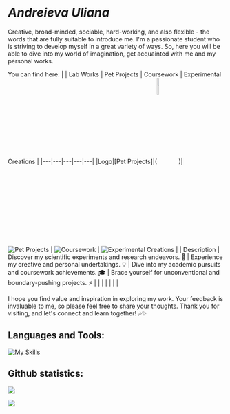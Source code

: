 # _Andreieva Uliana_

Creative, broad-minded, sociable, hard-working, and also flexible - the words that are fully suitable to introduce me. I'm a passionate student who is striving to develop myself in a great variety of ways. So, here you will be able to dive into my world of imagination, get acquainted with me and my personal works.

You can find here:
|  | Lab Works | Pet Projects | Coursework | Experimental Creations |
|---|---|---|---|---|
|Logo|[Pet Projects]|(<a href="https://developer.apple.com/xcode/swiftui/"><img src="https://img.icons8.com/?size=512&id=24465&format=png" align="center" width="10%"></a>)| ![Pet Projects](pet_projects_image.jpg) | ![Coursework](coursework_image.jpg) | ![Experimental Creations](experimental_creations_image.jpg) |
| Description | Discover my scientific experiments and research endeavors. 🔬 | Experience my creative and personal undertakings. 💡 | Dive into my academic pursuits and coursework achievements. 🎓 | Brace yourself for unconventional and boundary-pushing projects. ⚡️ |
|   |   |   |   |   |

I hope you find value and inspiration in exploring my work. Your feedback is invaluable to me, so please feel free to share your thoughts. Thank you for visiting, and let's connect and learn together! 🎶✨
## Languages and Tools:
[![My Skills](https://skillicons.dev/icons?i=java,spring,c,py,postman,swift,qt,mysql,mongo,cpp,firebase,maven,figma&theme=light)](https://skillicons.dev)
## Github statistics:
![](http://github-profile-summary-cards.vercel.app/api/cards/profile-details?username=Uliana200407&theme=swift)

![](http://github-profile-summary-cards.vercel.app/api/cards/repos-per-language?username=Uliana200407&theme=swift)

